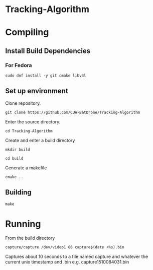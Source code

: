 # Tracking-Algorithm

# Compiling

## Install Build Dependencies

### For Fedora

`sudo dnf install -y git cmake libv4l`

## Set up environment

Clone repository.

`git clone https://github.com/CUA-BatDrone/Tracking-Algorithm`

Enter the source directory.

`cd Tracking-Algorithm`

Create and enter a build directory

`mkdir build`

`cd build`

Generate a makefile

`cmake ..`

## Building

`make`

# Running

From the build directory

`capture/capture /dev/video1 86 capture$(date +%s).bin`

Captures about 10 seconds to a file named capture and whatever the current unix timestamp and .bin e.g. capture1510084031.bin
